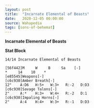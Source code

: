 ```yaml
---
layout: post
title:  "Incarnate Elemental of Beasts"
date:   2020-12-05 00:00:00
source: Wahapedia
tags: [sons-of-behemat]
---
```


**Incarnate Elemental of Beasts**

**Stat Block**
```
14/14 Incarnate Elemental of Beasts
```

```
[56f442]M     W     B     Sa    [-]
*     14    10    *     
[e85545]Weapons[-]
[c6c930]Amber Breath[-]
12"    A:D6   H:5+   W:3+   R:-2   D:D3  
[c6c930]Savage Talons[-]
2"     A:*    H:3+   W:4+   R:-2   D:1   
[c6c930]Impaling Horns[-]
2"     A:4    H:4+   W:3+   R:-1   D:D3  
```
    